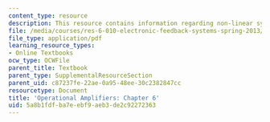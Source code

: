 ```yaml
---
content_type: resource
description: This resource contains information regarding non-linear systems.
file: /media/courses/res-6-010-electronic-feedback-systems-spring-2013/5a8b1fdfba7eebf9aeb3de2c92272363_MITRES_6-010S13_chap06.pdf
file_type: application/pdf
learning_resource_types:
- Online Textbooks
ocw_type: OCWFile
parent_title: Textbook
parent_type: SupplementalResourceSection
parent_uid: c87237fe-22ae-0a95-48ee-30c2382847cc
resourcetype: Document
title: 'Operational Amplifiers: Chapter 6'
uid: 5a8b1fdf-ba7e-ebf9-aeb3-de2c92272363
---
```


